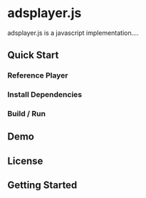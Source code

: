 # adsplayer.js

adsplayer.js is a javascript implementation....
## Quick Start

### Reference Player

### Install Dependencies


### Build / Run

## Demo


## License



## Getting Started


